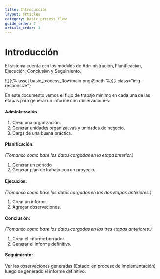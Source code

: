 ```yaml
---
title: Introducción
layout: articles
category: basic_process_flow
guide_order: 7
article_order: 1
---
```


# Introducción

El sistema cuenta con los módulos de Administración, Planificación, Ejecución, Conclusión y Seguimiento.

![]({% asset basic_process_flow/main.png @path %}){: class="img-responsive"}

En este documento vemos el flujo de trabajo mínimo en cada una de las etapas para generar un informe con observaciones:

#### Administración 
1. Crear una organización.
2. Generar unidades organizativas y unidades de negocio.
3. Carga de una buena práctica.

#### Planificación: 
*(Tomando como base los datos cargadas en la etapa anterior.)*
1. Generar un período
2. Generar plan de trabajo con un proyecto.

#### Ejecución: 
*(Tomando como base los datos cargados en las dos etapas anteriores.)*
1. Crear un informe.
2. Agregar observaciones.

#### Conclusión: 
*(Tomando como base los datos cargadas en las tres etapas anteriores.)*
1. Crear el informe borrador.
2. Generar el informe definitivo.

#### Seguimiento: 
Ver las observaciones generadas (Estado: en proceso de implementación) luego de generado el informe definitivo.